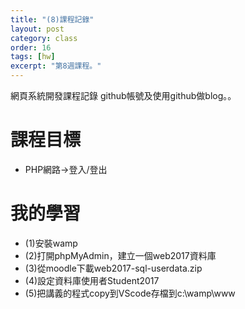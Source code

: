 ```yaml
---
title: "(8)課程記錄"
layout: post
category: class
order: 16
tags: [hw]
excerpt: "第8週課程。"
---
```

網頁系統開發課程記錄
github帳號及使用github做blog。。

# 課程目標
- PHP網路->登入/登出

# 我的學習
- (1)安裝wamp
- (2)打開phpMyAdmin，建立一個web2017資料庫
- (3)從moodle下載web2017-sql-userdata.zip
- (4)設定資料庫使用者Student2017
- (5)把講義的程式copy到VScode存檔到c:\wamp\www












